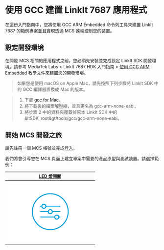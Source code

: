 # 使用 GCC 建置 LinkIt 7687 應用程式

在這份入門指南中，您將使用 GCC ARM Embedded 命令列工具來建置 LinkIt 7687 的範例專案並且實現透過 MCS 遠端控制您的裝置。 

## 設定開發環境

在開發 MCS 相關的應用程式之前，您必須先安裝並完成設定 LinkIt SDK 開發環境。請參考 MediaTek Labs > LinkIt 7687 HDK 入門指南 > [使用 GCC ARM Embedded](https://docs.labs.mediatek.com/resource/mt7687-mt7697/get-started-linkit-7687-hdk/gcc-arm-embedded-command-line-tools-free) 教學文件來建置您的開發環境。

> 如果您是使用 macOS on Apple Mac，請先按照下列步驟將 LinkIt SDK 中的 GCC 編譯器置換成 Mac 的版本。
	
> 1. 下載 [gcc for Mac](https://launchpad.net/gcc-arm-embedded/4.8/4.8-2014-q3-update/+download/gcc-arm-none-eabi-4_8-2014q3-20140805-mac.tar.bz2)。
> 2. 將下載後的檔案解壓縮，並且更名為 gcc-arm-none-eabi。
> 3. 將步驟 2 中的資料夾覆蓋掉原本 LinkIt SDK 中的 &ltSDK_root&gt/tools/gcc/gcc\-arm\-none\-eabi。

## 開始 MCS 開發之旅

請先註冊一個 MCS 帳號並完成[登入](https://mcs.mediatek.com/oauth/login)。

我們將會引導您在 MCS 頁面上建立專案中需要的產品原型與測試裝置。請選擇範例：

| [LED 燈開關](../tutorial/7687_light_switch_gcc) |
| :---: | 
|[![](../images/7687/img_7687_switch.png)](../tutorial/7687_light_switch_gcc)| 